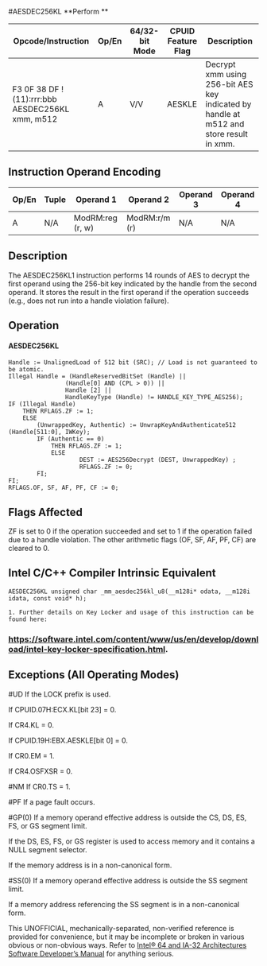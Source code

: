 #AESDEC256KL
**Perform **

| Opcode/Instruction                              | Op/En | 64/32-bit Mode | CPUID Feature Flag | Description                                                                            |
| ----------------------------------------------- | ----- | -------------- | ------------------ | -------------------------------------------------------------------------------------- |
| F3 0F 38 DF !(11):rrr:bbb AESDEC256KL xmm, m512 | A     | V/V            | AESKLE             | Decrypt xmm using 256-bit AES key indicated by handle at m512 and store result in xmm. |

## Instruction Operand Encoding

| Op/En | Tuple | Operand 1        | Operand 2     | Operand 3 | Operand 4 |
| ----- | ----- | ---------------- | ------------- | --------- | --------- |
| A     | N/A   | ModRM:reg (r, w) | ModRM:r/m (r) | N/A       | N/A       |

## Description

The AESDEC256KL1 instruction performs 14 rounds of AES to decrypt the first operand using the 256-bit key indicated by the handle from the second operand. It stores the result in the first operand if the operation succeeds (e.g., does not run into a handle violation failure).

## Operation

#### AESDEC256KL

```
Handle := UnalignedLoad of 512 bit (SRC); // Load is not guaranteed to be atomic.
Illegal Handle = (HandleReservedBitSet (Handle) ||
                (Handle[0] AND (CPL > 0)) ||
                Handle [2] ||
                HandleKeyType (Handle) != HANDLE_KEY_TYPE_AES256);
IF (Illegal Handle)
    THEN RFLAGS.ZF := 1;
    ELSE
        (UnwrappedKey, Authentic) := UnwrapKeyAndAuthenticate512 (Handle[511:0], IWKey);
        IF (Authentic == 0)
            THEN RFLAGS.ZF := 1;
            ELSE
                    DEST := AES256Decrypt (DEST, UnwrappedKey) ;
                    RFLAGS.ZF := 0;
        FI;
FI;
RFLAGS.OF, SF, AF, PF, CF := 0;

```

## Flags Affected

ZF is set to 0 if the operation succeeded and set to 1 if the operation failed due to a handle violation. The other arithmetic flags (OF, SF, AF, PF, CF) are cleared to 0.

## Intel C/C++ Compiler Intrinsic Equivalent

```
AESDEC256KL unsigned char _mm_aesdec256kl_u8(__m128i* odata, __m128i idata, const void* h);

```

```
1. Further details on Key Locker and usage of this instruction can be found here:

```

### https://software.intel.com/content/www/us/en/develop/download/intel-key-locker-specification.html.

## Exceptions (All Operating Modes)

#​​​UD If the LOCK prefix is used.

If CPUID.07H:ECX.KL[bit 23] = 0.

If CR4.KL = 0.

If CPUID.19H:EBX.AESKLE[bit 0] = 0.

If CR0.EM = 1.

If CR4.OSFXSR = 0.

#​NM If CR0.TS = 1.

#​PF If a page fault occurs.

#​​​​GP(0) If a memory operand effective address is outside the CS, DS, ES, FS, or GS segment limit.

If the DS, ES, FS, or GS register is used to access memory and it contains a NULL segment selector.

If the memory address is in a non-canonical form.

#​​​​​SS(0) If a memory operand effective address is outside the SS segment limit.

If a memory address referencing the SS segment is in a non-canonical form.

This UNOFFICIAL, mechanically-separated, non-verified reference is provided for convenience, but it may be
incomplete or broken in various obvious or non-obvious
ways. Refer to [Intel® 64 and IA-32 Architectures Software Developer’s Manual](https://software.intel.com/en-us/download/intel-64-and-ia-32-architectures-sdm-combined-volumes-1-2a-2b-2c-2d-3a-3b-3c-3d-and-4) for anything serious.
